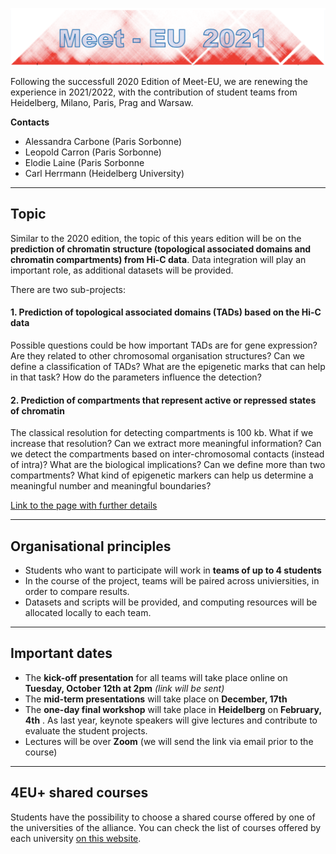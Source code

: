 

![hic](./hic.png)

Following the successfull 2020 Edition of Meet-EU, we are renewing the experience in 2021/2022, with the contribution of student teams from Heidelberg, Milano, Paris, Prag and Warsaw.

**Contacts**

* Alessandra Carbone (Paris Sorbonne)
* Leopold Carron (Paris Sorbonne)
* Elodie Laine (Paris Sorbonne
* Carl Herrmann (Heidelberg University)

*********
## Topic

Similar to the 2020 edition, the topic of this years edition will be on the **prediction of chromatin structure (topological associated domains and chromatin compartments) from Hi-C data**. Data integration will play an important role, as additional datasets will be provided.

There are two sub-projects:

#### 1. Prediction of topological associated domains (TADs) based on the Hi-C data

Possible questions could be how important TADs are for gene expression? Are they related to other chromosomal organisation structures? Can we define a classification of TADs? What are the epigenetic marks that can help in that task? How do the parameters influence the detection?

#### 2. Prediction of compartments that represent active or repressed states of chromatin

The classical resolution for detecting compartments is 100 kb. What if we increase that resolution? Can we extract more meaningful information? Can we detect the compartments based on inter-chromosomal contacts (instead of intra)? What are the biological implications? Can we define more than two compartments? What kind of epigenetic markers can help us determine a meaningful number and meaningful boundaries?

[Link to the page with further details](https://github.com/hdsu-bioquant/meet-eu-2021)

*********
## Organisational principles

* Students who want to participate will work in **teams of up to 4 students**
* In the course of the project, teams will be paired across univiersities, in order to compare results. 
* Datasets and scripts will be provided, and computing resources will be allocated locally to each team.


*********
## Important dates

* The **kick-off presentation** for all teams will take place online on **Tuesday, October 12th at 2pm** *(link will be sent)*
* The **mid-term presentations** will take place on **December, 17th**
* The **one-day final workshop** will take place in **Heidelberg** on **February, 4th** . As last year, keynote speakers will give lectures and contribute to evaluate the student projects.
* Lectures will be over **Zoom** (we will send the link via email prior to the course)


*********
## 4EU+ shared courses

Students have the possibility to choose a shared course offered by one of the universities of the alliance. You can check the
list of courses offered by each university [on this website](https://4euplus.eu/4EU-239.html).

